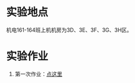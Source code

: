 # 实验地点  
机电161-164班上机机房为3D、3E、3F、3G、3H区。  
# 实验作业  
1. 第一次作业：[点这里](https://github.com/liuii/guestBook/blob/master/assignments2016/finalAssignment.md)
